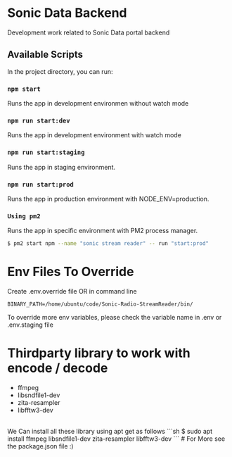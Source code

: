# Sonic Data Backend

Development work related to Sonic Data portal backend

## Available Scripts

In the project directory, you can run:

### `npm start`
Runs the app in development environmen without watch mode

### `npm run start:dev`
Runs the app in development environment with watch mode

### `npm run start:staging`
Runs the app in staging environment.

### `npm run start:prod`
Runs the app in production environment with NODE_ENV=production.

### `Using pm2`
Runs the app in specific environment with PM2 process manager.
```sh
$ pm2 start npm --name "sonic stream reader" -- run "start:prod"
```

# Env Files To Override
Create .env.override file OR in command line
```.env.override
BINARY_PATH=/home/ubuntu/code/Sonic-Radio-StreamReader/bin/
```
To override more env variables, please check the variable name in .env or .env.staging file

# Thirdparty library to work with encode / decode
* ffmpeg
* libsndfile1-dev
* zita-resampler
* libfftw3-dev
<br/>
We Can install all these library using apt get as follows
```sh 
$ sudo apt install ffmpeg libsndfile1-dev zita-resampler libfftw3-dev
```
# For More
see the package.json file :)
